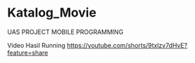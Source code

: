 
# Katalog_Movie
UAS PROJECT MOBILE PROGRAMMING

Video Hasil Running
https://youtube.com/shorts/9txlzv7dHvE?feature=share
